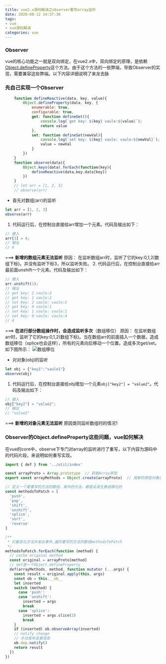 ```yaml
---
title: vue2.x源码解读之observer重写array监听
date: 2020-08-12 14:37:36
tags:
- vue
- vue源码解读
categories: vue
---
```

### Observer
vue的核心功能之一就是双向绑定，在vue2.x中，双向绑定的原理，是依赖[Object.defineProperty](https://developer.mozilla.org/zh-CN/docs/Web/JavaScript/Reference/Global_Objects/Object/defineProperty)这个方法。由于这个方法的一些弊端，导致Observer的实现，需要兼容这些弊端。以下内容详细说明了来龙去脉

### 先自己实现一个Observer
```javascript
    function defineReactive(data, key, value){
        Object.defineProperty(data, key, {
            enumerable: true,
            configurable: true,
            get: function defineGet(){
                console.log(`get key: ${key} vaule:${value}`);
                return value
            },
            set: function defineSet(newVal){
                console.log(`set key: ${key} vaule: vaule:${newVal}`);
                value = newVal
            }
        })
    }
    function observe(data){
        Object.keys(data).forEach(function(key){
            defineReactive(data,key,data[key])
        })
    }
    // let arr = [1, 2, 3]
    // observe(arr)
```
* 首先对数组(arr)的监听
```javascript
let arr = [1, 2, 3]
observe(arr)
```
1. 代码运行后，在控制台直接给arr增加一个元素。代码及输出如下：
```javascript
// 键入
arr[3] = 4;
// 输出
// 4
```
===> **新增的数组元素无法监听**
原因： 在监听数组arr时，监听了它的key:0,1,2(数组下标)。并没有监听下标3，所以监听失败。
2. 代码运行后，在控制台直接给arr最前面unshift一个元素。代码及输出如下：
```javascript
// 键入
arr.unshift(1);
// 输出
// get key: 2 vaule:3
// get key: 1 vaule:2
// set key: 2 vaule: vaule:2
// get key: 0 vaule:1
// set key: 1 vaule: vaule:1
// set key: 0 vaule: vaule:4
// 4
```
===> **在进行部分数组操作时，会造成监听多次**（数组移位）
原因： 在监听数组arr时，监听了它的key:0,1,2(数组下标)。当在数组arr的前面插入一个数据，造成数组移位（splice也会这样），所有的元素向后移动一个位置。造成多次get/set。
如下图所示：
![数组移位](http://i.feidom.com/%E6%95%B0%E7%BB%84%E7%A7%BB%E4%BD%8D.png)

* 对对象(obj)的监听
```javascript
let obj = {"key1":"vaule1"}
observe(obj)
```
1. 代码运行后，在控制台直接给obj增加一个元素`obj["key2"] = "value2"`。代码及输出如下：
```javascript
// 键入
obj["key2"] = "value2";
// 输出
// "value2"
```
===> **新增的对象元素无法监听**
原因类同监听数组时的情况1

### Observer的Object.defineProperty这些问题，vue如何解决
在vue的core中，observe下专门对array的监听进行了重写，以下内容为源码中的代码片段，来说明如何重写实现。
```javascript
import { def } from '../util/index'

const arrayProto = Array.prototype  // 获取Array原型
export const arrayMethods = Object.create(arrayProto)  // 用新的原型对象创建一个arrayMethods

// 定义一个要重写的方法的数组，其中的方法，都是会发生数组移位的
const methodsToPatch = [
  'push',
  'pop',
  'shift',
  'unshift',
  'splice',
  'sort',
  'reverse'
]

/**
 * 拦截变化方法并发出事件,遍历重写的方法的数组methodsToPatch
 */
methodsToPatch.forEach(function (method) {
  // cache original method
  const original = arrayProto[method]
  // def是一个Object.defineProperty
  def(arrayMethods, method, function mutator (...args) {
    const result = original.apply(this, args)
    const ob = this.__ob__
    let inserted
    switch (method) {
      case 'push':
      case 'unshift':
        inserted = args
        break
      case 'splice':
        inserted = args.slice(2)
        break
    }
    if (inserted) ob.observeArray(inserted)
    // notify change 
    // 手动发布变更信息
    ob.dep.notify()
    return result
  })
})
```
